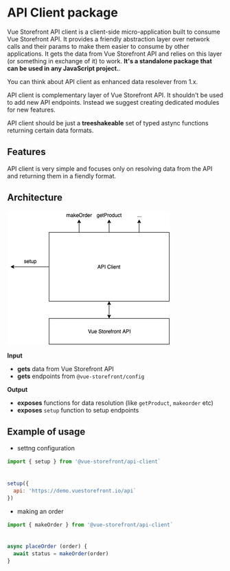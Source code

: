 # API Client package

Vue Storefront API client is a client-side micro-application built to consume Vue Storefront API. It provides a friendly abstraction layer over network calls and their params to make them easier to consume by other applications. It gets the data from Vue Storefront API and relies on this layer (or something in exchange of it) to work. **It's a standalone package that can be used in any JavaScript project.**.

You can think about API client as enhanced data resolever from 1.x. 

API client is complementary layer of Vue Storefront API. It shouldn't be used to add new API endpoints. Instead we suggest creating dedicated modules for new features.

API client should be just a **treeshakeable** set of typed astync functions returning certain data formats.

## Features

API client is very simple and focuses only on resolving data from the API and returning them in a fiendly format.

## Architecture
![Architecture](./assets/api-client.png)

**Input**
- **gets** data from Vue Storefront API
- **gets** endpoints from `@vue-storefront/config`

**Output**
- **exposes** functions for data resolution (like `getProduct`, `makeorder` etc)
- **exposes** `setup` function to setup endpoints


## Example of usage
- settng configuration
```js
import { setup } from '@vue-storefront/api-client`


setup({
  api: 'https://demo.vuestorefront.io/api`
})
```
- making an order
```js
import { makeOrder } from '@vue-storefront/api-client`


async placeOrder (order) {
  await status = makeOrder(order)
}
```

